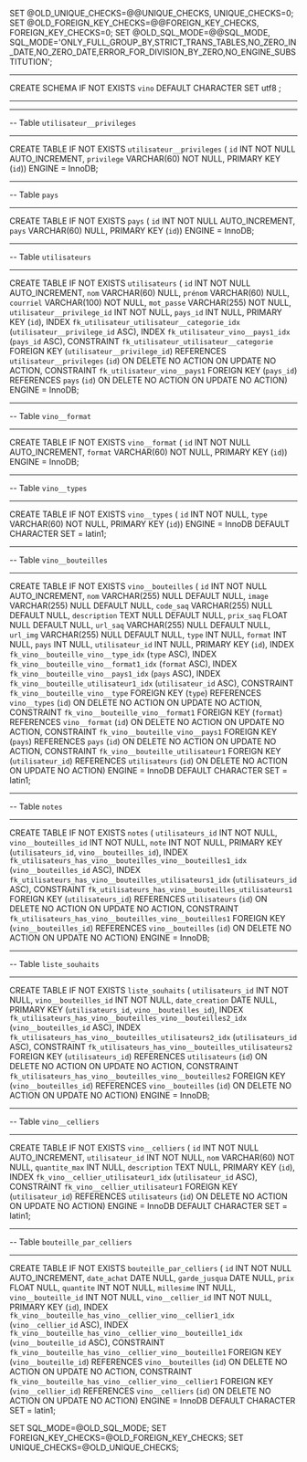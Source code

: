 SET @OLD_UNIQUE_CHECKS=@@UNIQUE_CHECKS, UNIQUE_CHECKS=0;
SET @OLD_FOREIGN_KEY_CHECKS=@@FOREIGN_KEY_CHECKS, FOREIGN_KEY_CHECKS=0;
SET @OLD_SQL_MODE=@@SQL_MODE, SQL_MODE='ONLY_FULL_GROUP_BY,STRICT_TRANS_TABLES,NO_ZERO_IN_DATE,NO_ZERO_DATE,ERROR_FOR_DIVISION_BY_ZERO,NO_ENGINE_SUBSTITUTION';

-- -----------------------------------------------------
CREATE SCHEMA IF NOT EXISTS `vino` DEFAULT CHARACTER SET utf8 ;
-- -----------------------------------------------------
-- -----------------------------------------------------
-- Table `utilisateur__privileges`
-- -----------------------------------------------------
CREATE TABLE IF NOT EXISTS `utilisateur__privileges` (
  `id` INT NOT NULL AUTO_INCREMENT,
  `privilege` VARCHAR(60) NOT NULL,
  PRIMARY KEY (`id`))
ENGINE = InnoDB;


-- -----------------------------------------------------
-- Table `pays`
-- -----------------------------------------------------
CREATE TABLE IF NOT EXISTS `pays` (
  `id` INT NOT NULL AUTO_INCREMENT,
  `pays` VARCHAR(60) NULL,
  PRIMARY KEY (`id`))
ENGINE = InnoDB;


-- -----------------------------------------------------
-- Table `utilisateurs`
-- -----------------------------------------------------
CREATE TABLE IF NOT EXISTS `utilisateurs` (
  `id` INT NOT NULL AUTO_INCREMENT,
  `nom` VARCHAR(60) NULL,
  `prénom` VARCHAR(60) NULL,
  `courriel` VARCHAR(100) NOT NULL,
  `mot_passe` VARCHAR(255) NOT NULL,
  `utilisateur__privilege_id` INT NOT NULL,
  `pays_id` INT NULL,
  PRIMARY KEY (`id`),
  INDEX `fk_utilisateur_utilisateur__categorie_idx` (`utilisateur__privilege_id` ASC),
  INDEX `fk_utilisateur_vino__pays1_idx` (`pays_id` ASC),
  CONSTRAINT `fk_utilisateur_utilisateur__categorie`
    FOREIGN KEY (`utilisateur__privilege_id`)
    REFERENCES `utilisateur__privileges` (`id`)
    ON DELETE NO ACTION
    ON UPDATE NO ACTION,
  CONSTRAINT `fk_utilisateur_vino__pays1`
    FOREIGN KEY (`pays_id`)
    REFERENCES `pays` (`id`)
    ON DELETE NO ACTION
    ON UPDATE NO ACTION)
ENGINE = InnoDB;


-- -----------------------------------------------------
-- Table `vino__format`
-- -----------------------------------------------------
CREATE TABLE IF NOT EXISTS `vino__format` (
  `id` INT NOT NULL AUTO_INCREMENT,
  `format` VARCHAR(60) NOT NULL,
  PRIMARY KEY (`id`))
ENGINE = InnoDB;


-- -----------------------------------------------------
-- Table `vino__types`
-- -----------------------------------------------------
CREATE TABLE IF NOT EXISTS `vino__types` (
  `id` INT NOT NULL,
  `type` VARCHAR(60) NOT NULL,
  PRIMARY KEY (`id`))
ENGINE = InnoDB
DEFAULT CHARACTER SET = latin1;


-- -----------------------------------------------------
-- Table `vino__bouteilles`
-- -----------------------------------------------------
CREATE TABLE IF NOT EXISTS `vino__bouteilles` (
  `id` INT NOT NULL AUTO_INCREMENT,
  `nom` VARCHAR(255) NULL DEFAULT NULL,
  `image` VARCHAR(255) NULL DEFAULT NULL,
  `code_saq` VARCHAR(255) NULL DEFAULT NULL,
  `description` TEXT NULL DEFAULT NULL,
  `prix_saq` FLOAT NULL DEFAULT NULL,
  `url_saq` VARCHAR(255) NULL DEFAULT NULL,
  `url_img` VARCHAR(255) NULL DEFAULT NULL,
  `type` INT NULL,
  `format` INT NULL,
  `pays` INT NULL,
  `utilisateur_id` INT NULL,
  PRIMARY KEY (`id`),
  INDEX `fk_vino__bouteille_vino__type_idx` (`type` ASC),
  INDEX `fk_vino__bouteille_vino__format1_idx` (`format` ASC),
  INDEX `fk_vino__bouteille_vino__pays1_idx` (`pays` ASC),
  INDEX `fk_vino__bouteille_utilisateur1_idx` (`utilisateur_id` ASC),
  CONSTRAINT `fk_vino__bouteille_vino__type`
    FOREIGN KEY (`type`)
    REFERENCES `vino__types` (`id`)
    ON DELETE NO ACTION
    ON UPDATE NO ACTION,
  CONSTRAINT `fk_vino__bouteille_vino__format1`
    FOREIGN KEY (`format`)
    REFERENCES `vino__format` (`id`)
    ON DELETE NO ACTION
    ON UPDATE NO ACTION,
  CONSTRAINT `fk_vino__bouteille_vino__pays1`
    FOREIGN KEY (`pays`)
    REFERENCES `pays` (`id`)
    ON DELETE NO ACTION
    ON UPDATE NO ACTION,
  CONSTRAINT `fk_vino__bouteille_utilisateur1`
    FOREIGN KEY (`utilisateur_id`)
    REFERENCES `utilisateurs` (`id`)
    ON DELETE NO ACTION
    ON UPDATE NO ACTION)
ENGINE = InnoDB
DEFAULT CHARACTER SET = latin1;


-- -----------------------------------------------------
-- Table `notes`
-- -----------------------------------------------------
CREATE TABLE IF NOT EXISTS `notes` (
  `utilisateurs_id` INT NOT NULL,
  `vino__bouteilles_id` INT NOT NULL,
  `note` INT NOT NULL,
  PRIMARY KEY (`utilisateurs_id`, `vino__bouteilles_id`),
  INDEX `fk_utilisateurs_has_vino__bouteilles_vino__bouteilles1_idx` (`vino__bouteilles_id` ASC),
  INDEX `fk_utilisateurs_has_vino__bouteilles_utilisateurs1_idx` (`utilisateurs_id` ASC),
  CONSTRAINT `fk_utilisateurs_has_vino__bouteilles_utilisateurs1`
    FOREIGN KEY (`utilisateurs_id`)
    REFERENCES `utilisateurs` (`id`)
    ON DELETE NO ACTION
    ON UPDATE NO ACTION,
  CONSTRAINT `fk_utilisateurs_has_vino__bouteilles_vino__bouteilles1`
    FOREIGN KEY (`vino__bouteilles_id`)
    REFERENCES `vino__bouteilles` (`id`)
    ON DELETE NO ACTION
    ON UPDATE NO ACTION)
ENGINE = InnoDB;


-- -----------------------------------------------------
-- Table `liste_souhaits`
-- -----------------------------------------------------
CREATE TABLE IF NOT EXISTS `liste_souhaits` (
  `utilisateurs_id` INT NOT NULL,
  `vino__bouteilles_id` INT NOT NULL,
  `date_creation` DATE NULL,
  PRIMARY KEY (`utilisateurs_id`, `vino__bouteilles_id`),
  INDEX `fk_utilisateurs_has_vino__bouteilles_vino__bouteilles2_idx` (`vino__bouteilles_id` ASC),
  INDEX `fk_utilisateurs_has_vino__bouteilles_utilisateurs2_idx` (`utilisateurs_id` ASC),
  CONSTRAINT `fk_utilisateurs_has_vino__bouteilles_utilisateurs2`
    FOREIGN KEY (`utilisateurs_id`)
    REFERENCES `utilisateurs` (`id`)
    ON DELETE NO ACTION
    ON UPDATE NO ACTION,
  CONSTRAINT `fk_utilisateurs_has_vino__bouteilles_vino__bouteilles2`
    FOREIGN KEY (`vino__bouteilles_id`)
    REFERENCES `vino__bouteilles` (`id`)
    ON DELETE NO ACTION
    ON UPDATE NO ACTION)
ENGINE = InnoDB;


-- -----------------------------------------------------
-- Table `vino__celliers`
-- -----------------------------------------------------
CREATE TABLE IF NOT EXISTS `vino__celliers` (
  `id` INT NOT NULL AUTO_INCREMENT,
  `utilisateur_id` INT NOT NULL,
  `nom` VARCHAR(60) NOT NULL,
  `quantite_max` INT NULL,
  `description` TEXT NULL,
  PRIMARY KEY (`id`),
  INDEX `fk_vino__cellier_utilisateur1_idx` (`utilisateur_id` ASC),
  CONSTRAINT `fk_vino__cellier_utilisateur1`
    FOREIGN KEY (`utilisateur_id`)
    REFERENCES `utilisateurs` (`id`)
    ON DELETE NO ACTION
    ON UPDATE NO ACTION)
ENGINE = InnoDB
DEFAULT CHARACTER SET = latin1;


-- -----------------------------------------------------
-- Table `bouteille_par_celliers`
-- -----------------------------------------------------
CREATE TABLE IF NOT EXISTS `bouteille_par_celliers` (
  `id` INT NOT NULL AUTO_INCREMENT,
  `date_achat` DATE NULL,
  `garde_jusqua` DATE NULL,
  `prix` FLOAT NULL,
  `quantite` INT NOT NULL,
  `millesime` INT NULL,
  `vino__bouteille_id` INT NOT NULL,
  `vino__cellier_id` INT NOT NULL,
  PRIMARY KEY (`id`),
  INDEX `fk_vino__bouteille_has_vino__cellier_vino__cellier1_idx` (`vino__cellier_id` ASC),
  INDEX `fk_vino__bouteille_has_vino__cellier_vino__bouteille1_idx` (`vino__bouteille_id` ASC),
  CONSTRAINT `fk_vino__bouteille_has_vino__cellier_vino__bouteille1`
    FOREIGN KEY (`vino__bouteille_id`)
    REFERENCES `vino__bouteilles` (`id`)
    ON DELETE NO ACTION
    ON UPDATE NO ACTION,
  CONSTRAINT `fk_vino__bouteille_has_vino__cellier_vino__cellier1`
    FOREIGN KEY (`vino__cellier_id`)
    REFERENCES `vino__celliers` (`id`)
    ON DELETE NO ACTION
    ON UPDATE NO ACTION)
ENGINE = InnoDB
DEFAULT CHARACTER SET = latin1;


SET SQL_MODE=@OLD_SQL_MODE;
SET FOREIGN_KEY_CHECKS=@OLD_FOREIGN_KEY_CHECKS;
SET UNIQUE_CHECKS=@OLD_UNIQUE_CHECKS;